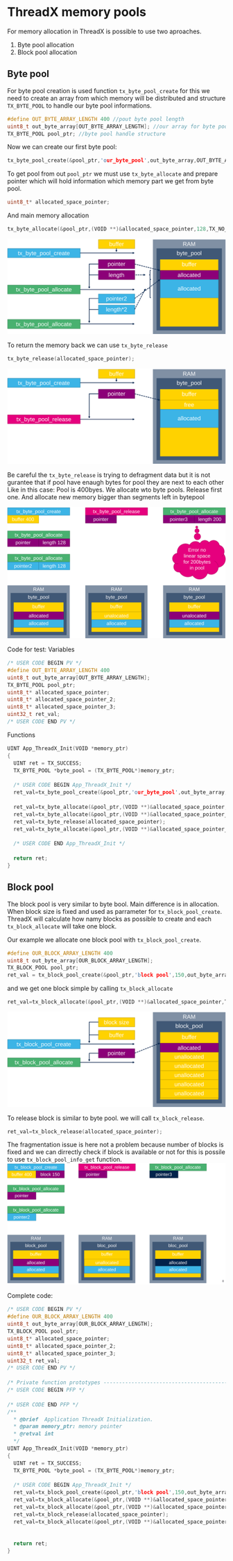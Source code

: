 # ThreadX memory pools

For memory allocation in ThreadX is possible to use two aproaches.

1. Byte pool allocation
2. Block pool allocation

## Byte pool

For byte pool creation is used function `tx_byte_pool_create`
for this we need to create an array from which memory will be distributed and structure `TX_BYTE_POOL` to handle our byte pool informations.

```c
#define OUT_BYTE_ARRAY_LENGTH 400 //pout byte pool length
uint8_t out_byte_array[OUT_BYTE_ARRAY_LENGTH]; //our array for byte pool
TX_BYTE_POOL pool_ptr; //byte pool handle structure
```

Now we can create our first byte pool:

```c
tx_byte_pool_create(&pool_ptr,'our_byte_pool',out_byte_array,OUT_BYTE_ARRAY_LENGTH);
```

To get pool from out `pool_ptr` we must use `tx_byte_allocate` and prepare pointer which will hold information which memory part we get from byte pool.

```c
uint8_t* allocated_space_pointer;
```

And main memory allocation

```c
tx_byte_allocate(&pool_ptr,(VOID **)&allocated_space_pointer,128,TX_NO_WAIT );
```

![Byte pool creation and allocation](./img/04.svg)

To return the memory back we can use `tx_byte_release`

```c
tx_byte_release(allocated_space_pointer);
```

![Byte pool release](./img/05.svg)

Be careful the `tx_byte_release` is trying to defragment data but it is not gurantee that if pool have enaugh bytes for pool they are next to each other
Like in this case:
Pool is 400byes.
We allocate wto byte pools.
Release first one.
And allocate new memory bigger than segments left in bytepool

![Byte pool allocation issue](./img/06.svg)

Code for test:
Variables

```c
/* USER CODE BEGIN PV */
#define OUT_BYTE_ARRAY_LENGTH 400
uint8_t out_byte_array[OUT_BYTE_ARRAY_LENGTH];
TX_BYTE_POOL pool_ptr;
uint8_t* allocated_space_pointer;
uint8_t* allocated_space_pointer_2;
uint8_t* allocated_space_pointer_3;
uint32_t ret_val;
/* USER CODE END PV */
```

Functions

```c
UINT App_ThreadX_Init(VOID *memory_ptr)
{
  UINT ret = TX_SUCCESS;
  TX_BYTE_POOL *byte_pool = (TX_BYTE_POOL*)memory_ptr;

  /* USER CODE BEGIN App_ThreadX_Init */
  ret_val=tx_byte_pool_create(&pool_ptr,'our_byte_pool',out_byte_array,OUT_BYTE_ARRAY_LENGTH);

  ret_val=tx_byte_allocate(&pool_ptr,(VOID **)&allocated_space_pointer,128,TX_NO_WAIT );
  ret_val=tx_byte_allocate(&pool_ptr,(VOID **)&allocated_space_pointer_2,128,TX_NO_WAIT );
  ret_val=tx_byte_release(allocated_space_pointer);
  ret_val=tx_byte_allocate(&pool_ptr,(VOID **)&allocated_space_pointer_3,200,TX_NO_WAIT ); //this will fail

  /* USER CODE END App_ThreadX_Init */

  return ret;
}
```

## Block pool

The block pool is very similar to byte bool. Main difference is in allocation. When block size is fixed and used as parrameter for `tx_block_pool_create`. ThreadX will calculate how namy blocks as possible to create and each `tx_block_allocate` will take one block.

Our example we allocate one block pool with `tx_block_pool_create`.

```c
#define OUR_BLOCK_ARRAY_LENGTH 400
uint8_t out_byte_array[OUR_BLOCK_ARRAY_LENGTH];
TX_BLOCK_POOL pool_ptr;
ret_val = tx_block_pool_create(&pool_ptr,'block pool',150,out_byte_array,OUR_BLOCK_ARRAY_LENGTH);

```

and we get one block simple by calling `tx_block_allocate`

```c
ret_val=tx_block_allocate(&pool_ptr,(VOID **)&allocated_space_pointer,TX_NO_WAIT);
```

![Block pool allocate](./img/07.svg)

To release block is similar to byte pool. we will call `tx_block_release`.

```c
ret_val=tx_block_release(allocated_space_pointer);
```

The fragmentation issue is here not a problem because number of blocks is fixed and we can dirrectly check if block is available or not for this is possile to use `tx_block_pool_info_get` function.
![Block pool release](./img/08.svg)

Complete code:

```c
/* USER CODE BEGIN PV */
#define OUR_BLOCK_ARRAY_LENGTH 400
uint8_t out_byte_array[OUR_BLOCK_ARRAY_LENGTH];
TX_BLOCK_POOL pool_ptr;
uint8_t* allocated_space_pointer;
uint8_t* allocated_space_pointer_2;
uint8_t* allocated_space_pointer_3;
uint32_t ret_val;
/* USER CODE END PV */

/* Private function prototypes -----------------------------------------------*/
/* USER CODE BEGIN PFP */

/* USER CODE END PFP */
/**
  * @brief  Application ThreadX Initialization.
  * @param memory_ptr: memory pointer
  * @retval int
  */
UINT App_ThreadX_Init(VOID *memory_ptr)
{
  UINT ret = TX_SUCCESS;
  TX_BYTE_POOL *byte_pool = (TX_BYTE_POOL*)memory_ptr;

  /* USER CODE BEGIN App_ThreadX_Init */
  ret_val=tx_block_pool_create(&pool_ptr,'block pool',150,out_byte_array,OUR_BLOCK_ARRAY_LENGTH);
  ret_val=tx_block_allocate(&pool_ptr,(VOID **)&allocated_space_pointer,TX_NO_WAIT);
  ret_val=tx_block_allocate(&pool_ptr,(VOID **)&allocated_space_pointer_2,TX_NO_WAIT);
  ret_val=tx_block_release(allocated_space_pointer);
  ret_val=tx_block_allocate(&pool_ptr,(VOID **)&allocated_space_pointer_3,TX_NO_WAIT);


  return ret;
}

```
